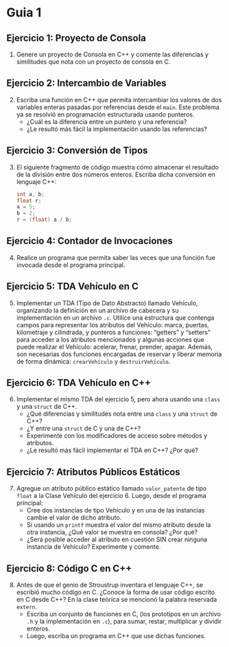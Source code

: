 # Guia 1

## Ejercicio 1: Proyecto de Consola

1. Genere un proyecto de Consola en C++ y comente las diferencias y similitudes que nota con un proyecto de consola en C.

## Ejercicio 2: Intercambio de Variables

2. Escriba una función en C++ que permita intercambiar los valores de dos variables enteras pasadas por referencias desde el `main`. Este problema ya se resolvió en programación estructurada usando punteros. 
    - ¿Cuál es la diferencia entre un puntero y una referencia?
    - ¿Le resultó más fácil la implementación usando las referencias?

## Ejercicio 3: Conversión de Tipos

3. El siguiente fragmento de código muestra cómo almacenar el resultado de la división entre dos números enteros. Escriba dicha conversión en lenguaje C++:
    ```cpp
    int a, b;
    float r;
    a = 5;
    b = 2;
    r = (float) a / b;
    ```

## Ejercicio 4: Contador de Invocaciones

4. Realice un programa que permita saber las veces que una función fue invocada desde el programa principal.

## Ejercicio 5: TDA Vehículo en C

5. Implementar un TDA (Tipo de Dato Abstracto) llamado Vehículo, organizando la definición en un archivo de cabecera y su implementación en un archivo `.c`. Utilice una estructura que contenga campos para representar los atributos del Vehículo: marca, puertas, kilometraje y cilindrada, y punteros a funciones: “getters” y “setters” para acceder a los atributos mencionados y algunas acciones que puede realizar el Vehículo: acelerar, frenar, prender, apagar. Además, son necesarias dos funciones encargadas de reservar y liberar memoria de forma dinámica: `crearVehículo` y `destruirVehículo`.

## Ejercicio 6: TDA Vehículo en C++

6. Implementar el mismo TDA del ejercicio 5, pero ahora usando una `class` y una `struct` de C++. 
    - ¿Qué diferencias y similitudes nota entre una `class` y una `struct` de C++?
    - ¿Y entre una `struct` de C y una de C++?
    - Experimente con los modificadores de acceso sobre métodos y atributos.
    - ¿Le resultó más fácil implementar el TDA en C++? ¿Por qué?

## Ejercicio 7: Atributos Públicos Estáticos

7. Agregue un atributo público estático llamado `valor_patente` de tipo `float` a la Clase Vehículo del ejercicio 6. Luego, desde el programa principal:
    - Cree dos instancias de tipo Vehículo y en una de las instancias cambie el valor de dicho atributo.
    - Si usando un `printf` muestra el valor del mismo atributo desde la otra instancia, ¿Qué valor se muestra en consola? ¿Por qué?
    - ¿Será posible acceder al atributo en cuestión SIN crear ninguna instancia de Vehículo? Experimente y comente.

## Ejercicio 8: Código C en C++

8. Antes de que el genio de Stroustrup inventara el lenguaje C++, se escribió mucho código en C. ¿Conoce la forma de usar código escrito en C desde C++? En la clase teórica se mencionó la palabra reservada `extern`. 
    - Escriba un conjunto de funciones en C, (los prototipos en un archivo `.h` y la implementación en `.c`), para sumar, restar, multiplicar y dividir enteros.
    - Luego, escriba un programa en C++ que use dichas funciones.